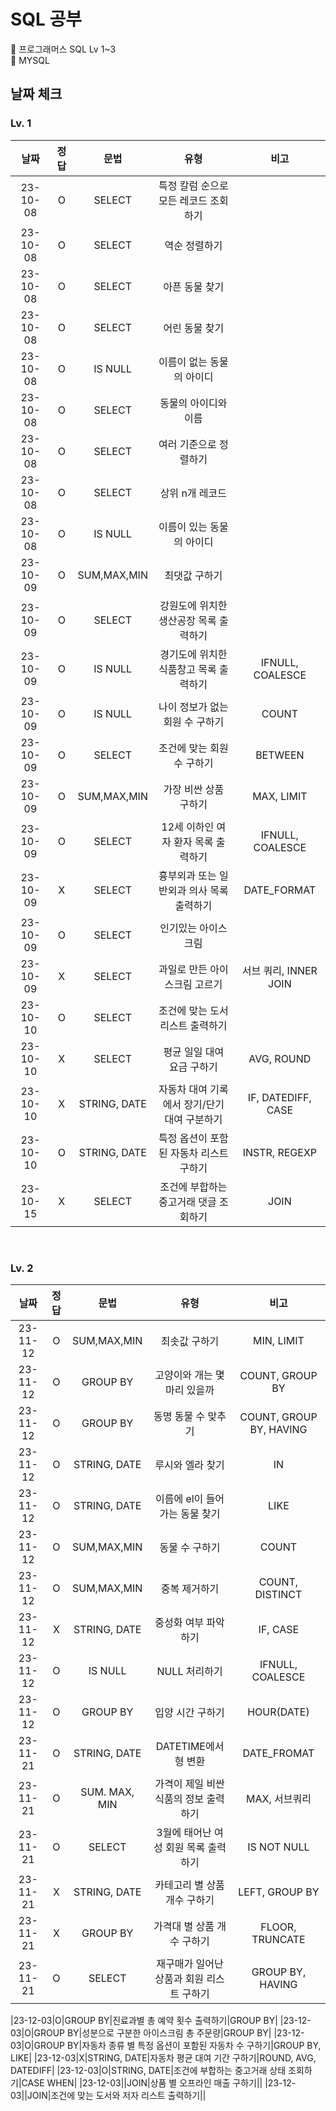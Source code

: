 # SQL 공부
📌 프로그래머스 SQL Lv 1~3<br>
📌 MYSQL

## 날짜 체크
### Lv. 1
|날짜|정답|문법|유형|비고|
|:---:|:---:|:---:|:---:|:---:|
|23-10-08|O|SELECT|특정 칼럼 순으로 모든 레코드 조회하기|
|23-10-08|O|SELECT|역순 정렬하기|
|23-10-08|O|SELECT|아픈 동물 찾기|
|23-10-08|O|SELECT|어린 동물 찾기|
|23-10-08|O|IS NULL|이름이 없는 동물의 아이디|
|23-10-08|O|SELECT|동물의 아이디와 이름|
|23-10-08|O|SELECT|여러 기준으로 정렬하기|
|23-10-08|O|SELECT|상위 n개 레코드|
|23-10-08|O|IS NULL|이름이 있는 동물의 아이디|
|23-10-09|O|SUM,MAX,MIN|최댓값 구하기|
|23-10-09|O|SELECT|강원도에 위치한 생산공장 목록 출력하기|
|23-10-09|O|IS NULL|경기도에 위치한 식품창고 목록 출력하기|IFNULL, COALESCE|
|23-10-09|O|IS NULL|나이 정보가 없는 회원 수 구하기|COUNT|
|23-10-09|O|SELECT|조건에 맞는 회원수 구하기|BETWEEN|
|23-10-09|O|SUM,MAX,MIN|가장 비싼 상품 구하기|MAX, LIMIT|
|23-10-09|O|SELECT|12세 이하인 여자 환자 목록 출력하기|IFNULL, COALESCE|
|23-10-09|X|SELECT|흉부외과 또는 일반외과 의사 목록 출력하기|DATE_FORMAT|
|23-10-09|O|SELECT|인기있는 아이스크림|
|23-10-09|X|SELECT|과일로 만든 아이스크림 고르기|서브 쿼리, INNER JOIN|
|23-10-10|O|SELECT|조건에 맞는 도서 리스트 출력하기||
|23-10-10|X|SELECT|평균 일일 대여 요금 구하기|AVG, ROUND|
|23-10-10|X|STRING, DATE|자동차 대여 기록에서 장기/단기 대여 구분하기|IF, DATEDIFF, CASE|
|23-10-10|O|STRING, DATE|특정 옵션이 포함된 자동차 리스트 구하기|INSTR, REGEXP|
|23-10-15|X|SELECT|조건에 부합하는 중고거래 댓글 조회하기|JOIN|

<br>

### Lv. 2
|날짜|정답|문법|유형|비고|
|:---:|:---:|:---:|:---:|:---:|
|23-11-12|O|SUM,MAX,MIN|최솟값 구하기|MIN, LIMIT|
|23-11-12|O|GROUP BY|고양이와 개는 몇 마리 있을까|COUNT, GROUP BY|
|23-11-12|O|GROUP BY|동명 동물 수 맞추기|COUNT, GROUP BY, HAVING|
|23-11-12|O|STRING, DATE|루시와 엘라 찾기|IN|
|23-11-12|O|STRING, DATE|이름에 el이 들어가는 동물 찾기|LIKE|
|23-11-12|O|SUM,MAX,MIN|동물 수 구하기|COUNT|
|23-11-12|O|SUM,MAX,MIN|중복 제거하기|COUNT, DISTINCT|
|23-11-12|X|STRING, DATE|중성화 여부 파악하기|IF, CASE|
|23-11-12|O|IS NULL|NULL 처리하기|IFNULL, COALESCE|
|23-11-12|O|GROUP BY|입양 시간 구하기|HOUR(DATE)|
|23-11-21|O|STRING, DATE|DATETIME에서 형 변환|DATE_FROMAT|
|23-11-21|O|SUM. MAX, MIN|가격이 제일 비싼 식품의 정보 출력하기|MAX, 서브쿼리|
|23-11-21|O|SELECT|3월에 태어난 여성 회원 목록 출력하기|IS NOT NULL|
|23-11-21|X|STRING, DATE|카테고리 별 상품 개수 구하기|LEFT, GROUP BY|
|23-11-21|X|GROUP BY|가격대 별 상품 개수 구하기|FLOOR, TRUNCATE|
|23-11-21|O|SELECT|재구매가 일어난 상품과 회원 리스트 구하기|GROUP BY, HAVING|

|23-12-03|O|GROUP BY|진료과별 총 예약 횟수 출력하기|GROUP BY|
|23-12-03|O|GROUP BY|성분으로 구분한 아이스크림 총 주문량|GROUP BY|
|23-12-03|O|GROUP BY|자동차 종류 별 특정 옵션이 포함된 자동차 수 구하기|GROUP BY, LIKE|
|23-12-03|X|STRING, DATE|자동차 평균 대여 기간 구하기|ROUND, AVG, DATEDIFF|
|23-12-03|O|STRING, DATE|조건에 부합하는 중고거래 상태 조회하기|CASE WHEN|
|23-12-03||JOIN|상품 별 오프라인 매출 구하기||
|23-12-03||JOIN|조건에 맞는 도서와 저자 리스트 출력하기||
